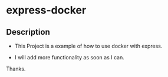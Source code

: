 # express-docker
## Description

* This Project is a example of how to use docker with express.


* I will add more functionality as soon as I can.


Thanks.